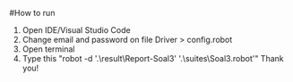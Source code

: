 #How to run
1. Open IDE/Visual Studio Code
2. Change email and password on file Driver > config.robot
3. Open terminal
4. Type this "robot -d '.\result\Report-Soal3' '.\suites\Soal3.robot'"
Thank you!
